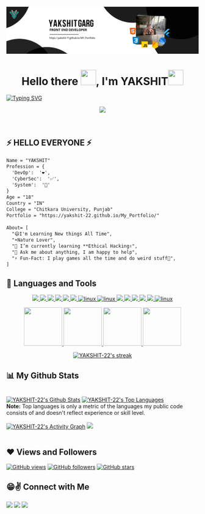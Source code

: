 <p align="center">
<img src="banner.png" width="auto" height="auto"/>
</p>
<h1 style="font-style:Roboto;" align="center">Hello there <img src="https://raw.githubusercontent.com/MartinHeinz/MartinHeinz/master/wave.gif" width="40px" height="40px">, I'm YAKSHIT<img width="40px" height="40px" src="https://media.giphy.com/media/WUlplcMpOCEmTGBtBW/giphy.gif"></h1>

[![Typing SVG](https://readme-typing-svg.herokuapp.com?font=Roboto&size=25&color=ffffff&center=true&vCenter=true&width=1000&height=50&lines=I+A'M+A+PASSIONATE+👦;DEVELOPER+❤️+FROM+INDIA+🗺)](https://git.io/typing-svg)
<a href="https://yakshit-22.github.io/My_Portfolio/"><p align="center"><img width="50%" height="auto" src="we1 (1).png" /></p></a>
<br>

## ⚡ HELLO EVERYONE ⚡
```
Name = "YAKSHIT"
Profession = {
  'DevOp':  '❤️',
  'CyberSec':  '✅',
  'System':  '🧲'
}
Age = "18"
Country = "IN"
College = "Chitkara University, Punjab"
Portfolio = "https://yakshit-22.github.io/My_Portfolio/"

About= [
  "😄I'm Learning New things All Time",
  "☀️Nature Lover",
  "🌱 I’m currently learning **Ethical Hacking✌️",
  "💬 Ask me about anything, I am happy to help",
  "⚡️ Fun-Fact: I play games all the time and do weird stuff🤣",
]
```
## 🚀 Languages and Tools
<p align="center"> 
    <a href="https://git-scm.com/" target="_blank"> <img src="https://img.icons8.com/color/48/000000/c-plus-plus-logo.png"/> </a> 
    <a href="https://www.java.com" target="_blank"><img src="https://img.icons8.com/color/50/000000/html-5.png"/> </a>
    <a href="https://www.w3.org/html/" target="_blank"> <img src="https://img.icons8.com/color/48/000000/css3.png"/> </a> 
    <a href="https://www.w3schools.com/css/" target="_blank"> <img src="https://img.icons8.com/color/48/000000/javascript.png"/> </a> 
    <a href="https://getbootstrap.com" target="_blank"> <img src="https://img.icons8.com/color/48/000000/firebase.png"/> </a> 
    <a href="https://git-scm.com/" target="_blank"> <img src="https://img.icons8.com/color/48/000000/django.png"/> </a>
    <a href="https://www.linux.org/" target="_blank"> <img src="https://img.icons8.com/color/48/000000/tailwindcss.png" alt="linux" width="40" height="40"/> 
    <a href="https://www.linux.org/" target="_blank"> <img src="https://pics.freeicons.io/uploads/icons/png/3585995681551952104-512.png" alt="linux" width="40" height="40"/> 
    <a href="https://getbootstrap.com" target="_blank"> <img src="https://img.icons8.com/color/48/000000/dart.png"/> </a> 
    <a href="https://www.python.org" target="_blank"> <img src="https://img.icons8.com/color/48/000000/flutter.png"/> </a> 
    <a href="https://www.python.org" target="_blank"> <img src="https://img.icons8.com/color/48/000000/python.png"/> </a> 
    <a href="https://git-scm.com/" target="_blank"> <img src="https://img.icons8.com/color/48/000000/git.png"/> </a> 
    <a href="https://git-scm.com/" target="_blank"> <img src="https://img.icons8.com/color/48/000000/docker.png"/> </a>
    <a href="https://www.linux.org/" target="_blank"> <img src="https://img.icons8.com/color/48/000000/linux.png" alt="linux" width="40" height="40"/> 

    
    
</p>
<p></p>
<p align="center">
    <a href="https://holopin.io/api/user/board?user=yakshit22)](https://holopin.io/@yakshit22" >
<img src="https://www.holopin.io/_next/image?url=https%3A%2F%2Fassets.holopin.io%2FeyJidWNrZXQiOiJob2xvcGluLWFzc2V0cyIsImtleSI6ImFzc2V0cy9jbDhlcTN6OWMwMzU3MDlsM2Z4OTluOHg2IiwiZWRpdHMiOnsicm90YXRlIjpudWxsfX0%3D&w=1920&q=75" width="100px" height="100px"/>
<img src="https://www.holopin.io/_next/image?url=https%3A%2F%2Fassets.holopin.io%2FeyJidWNrZXQiOiJob2xvcGluLWFzc2V0cyIsImtleSI6ImFzc2V0cy9jbDhkNmZycXowMTgxMDltaGFleGpmczRwIiwiZWRpdHMiOnsicm90YXRlIjpudWxsfX0%3D&w=1920&q=75" width="100px" height="100px"/>
<img src="https://www.holopin.io/_next/image?url=https%3A%2F%2Fassets.holopin.io%2FeyJidWNrZXQiOiJob2xvcGluLWFzc2V0cyIsImtleSI6ImFzc2V0cy9jbDhkODlvaTAwMDE3MDlpZjdsdWxhNHV5IiwiZWRpdHMiOnsicm90YXRlIjpudWxsfX0%3D&w=1920&q=75" width="100px" height="100px"/>
<img src="https://www.holopin.io/_next/image?url=https%3A%2F%2Fassets.holopin.io%2FeyJidWNrZXQiOiJob2xvcGluLWFzc2V0cyIsImtleSI6ImFzc2V0cy9jbDhkOHRrZnAwMDMyMDlqbmtxZTF3dzVhIiwiZWRpdHMiOnsicm90YXRlIjpudWxsfX0%3D&w=1920&q=75" width="100px" height="100px"/>
</a>
<p></p>
</p>

<p align="center">
    <a href="https://github.com/YAKSHIT-22/github-readme-streak-stats">
        <img title="🔥 Get streak stats for your profile at git.io/streak-stats" alt="YAKSHIT-22's streak" src="https://github-readme-streak-stats.herokuapp.com/?user=YAKSHIT-22&theme=black-ice&hide_border=true&stroke=0000&background=060A0CD0"/>
    </a>
</p>

## 📊 My Github Stats
  <br/>
    <a href="https://github.com/YAKSHIT-22/github-readme-stats"><img alt="YAKSHIT-22's Github Stats" src="https://github-readme-stats.vercel.app/api?username=YAKSHIT-22&show_icons=true&count_private=true&theme=react&hide_border=true&bg_color=0D1117" /></a>
  <a href="https://github.com/YAKSHIT-22/github-readme-stats"><img alt="YAKSHIT-22's Top Languages" src="https://github-readme-stats.vercel.app/api/top-langs/?username=YAKSHIT-22&langs_count=8&count_private=true&layout=compact&theme=react&hide_border=true&bg_color=0D1117" /></a>
  <br/>
  <b>Note:</b> Top languages is only a metric of the languages my public code consists of and doesn't reflect experience or skill level.
<br/>
<br/>
<a href="https://github.com/YAKSHIT-22/github-readme-activity-graph"><img alt="YAKSHIT-22's Activity Graph" src="https://activity-graph.herokuapp.com/graph?username=YAKSHIT-22&bg_color=0D1117&color=5BCDEC&line=5BCDEC&point=FFFFFF&hide_border=true" /></a>
<a href="https://skyline.github.com/YAKSHIT-22/2021"><img width="auto" src="githubSkyline.gif" height="auto"></a>
<br/>
<br/>




## ❤ Views and Followers
[![GitHub views](https://komarev.com/ghpvc/?username=YAKSHIT-22&label=Profile%20views&color=0e75b6&style=flat)](https://github.com/YAKSHIT-22?tab=followers)
[![GitHub followers](https://img.shields.io/github/followers/YAKSHIT-22.svg?label=Follower)](https://github.com/YAKSHIT-22?tab=followers)
[![GitHub stars](https://img.shields.io/github/stars/YAKSHIT-22.svg?affiliations=OWNER%2CCOLLABORATOR)](https://github.com/YAKSHIT-22?tab=followers)

## 😁✌️ Connect with Me
<p align="left">
<a href="https://www.linkedin.com/in/yakshit-garg-34a236241/"><img src="https://img.icons8.com/fluent/48/000000/linkedin.png"/></a>
<a href="https://www.instagram.com/yakshit.g2203/"><img src="https://img.icons8.com/fluent/48/000000/instagram-new.png"/></a>
<a href = "mailto:yakshitgarg25@gmail.com"><img src="https://img.icons8.com/fluent/48/000000/gmail.png"/></a></p>

